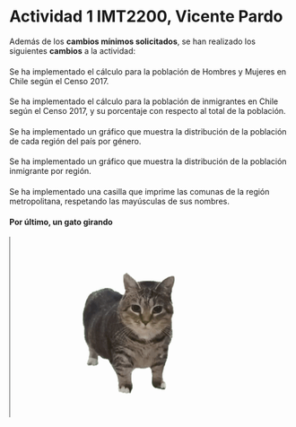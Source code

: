 # Actividad 1 IMT2200, Vicente Pardo
Además de los **cambios mínimos solicitados**, se han realizado los siguientes **cambios** a la actividad:
####
<summary>Se ha implementado el cálculo para la población de Hombres y Mujeres en Chile según el Censo 2017.</summary>

####

<summary>Se ha implementado el cálculo para la población de inmigrantes en Chile según el Censo 2017, y su porcentaje con respecto al total de la población.</summary>

####

<summary>Se ha implementado un gráfico que muestra la distribución de la población de cada región del país por género.</summary>

####

<summary>Se ha implementado un gráfico que muestra la distribución de la población inmigrante por región.</summary>

####

<summary>Se ha implementado una casilla que imprime las comunas de la región metropolitana, respetando las mayúsculas de sus nombres.</summary>

#### Por último, un gato girando


<img src="/spinning-spining-cat.gif">